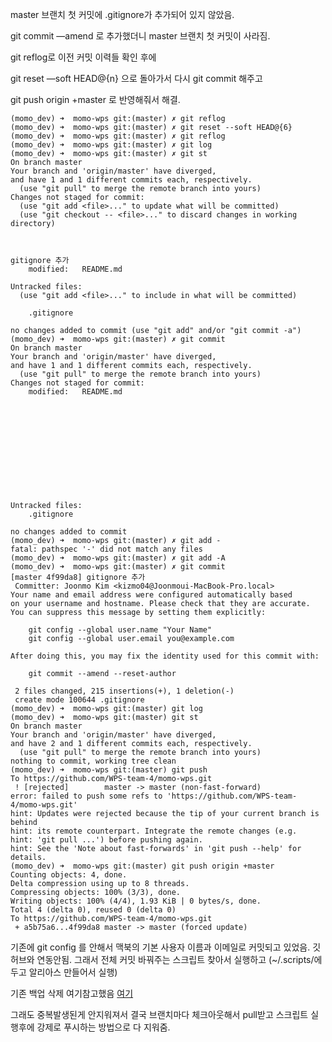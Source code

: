 master 브랜치 첫 커밋에 .gitignore가 추가되어 있지 않았음.



git commit —amend 로 추가했더니 master 브랜치 첫 커밋이 사라짐.



git reflog로 이전 커밋 이력들 확인 후에



git reset —soft HEAD@{n} 으로 돌아가서 다시 git commit 해주고

git push origin +master 로 반영해줘서 해결.

```shell
(momo_dev) ➜  momo-wps git:(master) ✗ git reflog
(momo_dev) ➜  momo-wps git:(master) ✗ git reset --soft HEAD@{6}
(momo_dev) ➜  momo-wps git:(master) ✗ git reflog
(momo_dev) ➜  momo-wps git:(master) ✗ git log
(momo_dev) ➜  momo-wps git:(master) ✗ git st
On branch master
Your branch and 'origin/master' have diverged,
and have 1 and 1 different commits each, respectively.
  (use "git pull" to merge the remote branch into yours)
Changes not staged for commit:
  (use "git add <file>..." to update what will be committed)
  (use "git checkout -- <file>..." to discard changes in working directory)



gitignore 추가
	modified:   README.md

Untracked files:
  (use "git add <file>..." to include in what will be committed)

	.gitignore

no changes added to commit (use "git add" and/or "git commit -a")
(momo_dev) ➜  momo-wps git:(master) ✗ git commit
On branch master
Your branch and 'origin/master' have diverged,
and have 1 and 1 different commits each, respectively.
  (use "git pull" to merge the remote branch into yours)
Changes not staged for commit:
	modified:   README.md












Untracked files:
	.gitignore

no changes added to commit
(momo_dev) ➜  momo-wps git:(master) ✗ git add -
fatal: pathspec '-' did not match any files
(momo_dev) ➜  momo-wps git:(master) ✗ git add -A
(momo_dev) ➜  momo-wps git:(master) ✗ git commit
[master 4f99da8] gitignore 추가
 Committer: Joonmo Kim <kizmo04@Joonmoui-MacBook-Pro.local>
Your name and email address were configured automatically based
on your username and hostname. Please check that they are accurate.
You can suppress this message by setting them explicitly:

    git config --global user.name "Your Name"
    git config --global user.email you@example.com

After doing this, you may fix the identity used for this commit with:

    git commit --amend --reset-author

 2 files changed, 215 insertions(+), 1 deletion(-)
 create mode 100644 .gitignore
(momo_dev) ➜  momo-wps git:(master) git log
(momo_dev) ➜  momo-wps git:(master) git st
On branch master
Your branch and 'origin/master' have diverged,
and have 2 and 1 different commits each, respectively.
  (use "git pull" to merge the remote branch into yours)
nothing to commit, working tree clean
(momo_dev) ➜  momo-wps git:(master) git push
To https://github.com/WPS-team-4/momo-wps.git
 ! [rejected]        master -> master (non-fast-forward)
error: failed to push some refs to 'https://github.com/WPS-team-4/momo-wps.git'
hint: Updates were rejected because the tip of your current branch is behind
hint: its remote counterpart. Integrate the remote changes (e.g.
hint: 'git pull ...') before pushing again.
hint: See the 'Note about fast-forwards' in 'git push --help' for details.
(momo_dev) ➜  momo-wps git:(master) git push origin +master
Counting objects: 4, done.
Delta compression using up to 8 threads.
Compressing objects: 100% (3/3), done.
Writing objects: 100% (4/4), 1.93 KiB | 0 bytes/s, done.
Total 4 (delta 0), reused 0 (delta 0)
To https://github.com/WPS-team-4/momo-wps.git
 + a5b75a6...4f99da8 master -> master (forced update)
```







기존에 git config 를 안해서 맥북의 기본 사용자 이름과 이메일로 커밋되고 있었음. 깃허브와 연동안됨. 그래서 전체 커밋 바꿔주는 스크립트 찾아서 실행하고 (~/.scripts/에 두고 알리아스 만들어서 실행)

기존 백업 삭제 여기참고했음 [여기](http://stackoverflow.com/questions/750172/change-the-author-and-committer-name-and-e-mail-of-multiple-commits-in-git)

그래도 중복발생된게 안지워져서 결국 브랜치마다 체크아웃해서 pull받고 스크립트 실행후에 강제로 푸시하는 방법으로 다 지워줌. 